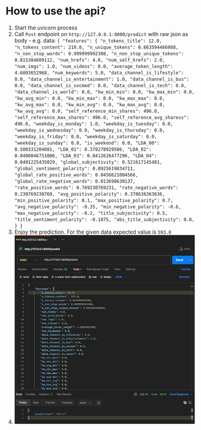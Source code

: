 # How to use the api?

1. Start the uvicorn process
2. Call `Post` endpoint on `http://127.0.0.1:8000/predict` with raw json as body - e.g. data:
   `
{
   "features": {
   "n_tokens_title": 12.0,
   "n_tokens_content": 219.0,
   "n_unique_tokens": 0.663594466988,
   "n_non_stop_words": 0.999999992308,
   "n_non_stop_unique_tokens": 0.815384609112,
   "num_hrefs": 4.0,
   "num_self_hrefs": 2.0,
   "num_imgs": 1.0,
   "num_videos": 0.0,
   "average_token_length": 4.6803652968,
   "num_keywords": 5.0,
   "data_channel_is_lifestyle": 0.0,
   "data_channel_is_entertainment": 1.0,
   "data_channel_is_bus": 0.0,
   "data_channel_is_socmed": 0.0,
   "data_channel_is_tech": 0.0,
   "data_channel_is_world": 0.0,
   "kw_min_min": 0.0,
   "kw_max_min": 0.0,
   "kw_avg_min": 0.0,
   "kw_min_max": 0.0,
   "kw_max_max": 0.0,
   "kw_avg_max": 0.0,
   "kw_min_avg": 0.0,
   "kw_max_avg": 0.0,
   "kw_avg_avg": 0.0,
   "self_reference_min_shares": 496.0,
   "self_reference_max_shares": 496.0,
   "self_reference_avg_sharess": 496.0,
   "weekday_is_monday": 1.0,
   "weekday_is_tuesday": 0.0,
   "weekday_is_wednesday": 0.0,
   "weekday_is_thursday": 0.0,
   "weekday_is_friday": 0.0,
   "weekday_is_saturday": 0.0,
   "weekday_is_sunday": 0.0,
   "is_weekend": 0.0,
   "LDA_00": 0.500331204081,
   "LDA_01": 0.378278929586,
   "LDA_02": 0.0400046751006,
   "LDA_03": 0.0412626477296,
   "LDA_04": 0.0401225435029,
   "global_subjectivity": 0.521617145481,
   "global_sentiment_polarity": 0.0925619834711,
   "global_rate_positive_words": 0.0456621004566,
   "global_rate_negative_words": 0.013698630137,
   "rate_positive_words": 0.769230769231,
   "rate_negative_words": 0.230769230769,
   "avg_positive_polarity": 0.378636363636,
   "min_positive_polarity": 0.1,
   "max_positive_polarity": 0.7,
   "avg_negative_polarity": -0.35,
   "min_negative_polarity": -0.6,
   "max_negative_polarity": -0.2,
   "title_subjectivity": 0.5,
   "title_sentiment_polarity": -0.1875,
   "abs_title_subjectivity": 0.0,
   }
}
`
3. Enjoy the prediction. For the given data expected value is `593.0`
4. ![img.png](img.png)